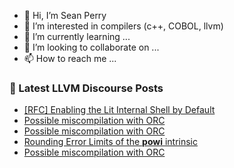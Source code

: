- 👋 Hi, I’m Sean Perry
- 👀 I’m interested in compilers (c++, COBOL, llvm)
- 🌱 I’m currently learning ...
- 💞️ I’m looking to collaborate on ...
- 📫 How to reach me ...

<!---
s66perry/s66perry is a ✨ special ✨ repository because its `README.md` (this file) appears on your GitHub profile.
You can click the Preview link to take a look at your changes.
--->
### 📕 Latest LLVM Discourse Posts

<!-- DISCOURSE-LLVM:START -->
- [[RFC] Enabling the Lit Internal Shell by Default](https://discourse.llvm.org/t/rfc-enabling-the-lit-internal-shell-by-default/80179#post_20)
- [Possible miscompilation with ORC](https://discourse.llvm.org/t/possible-miscompilation-with-orc/80335#post_12)
- [Possible miscompilation with ORC](https://discourse.llvm.org/t/possible-miscompilation-with-orc/80335#post_11)
- [Rounding Error Limits of the **powi** intrinsic](https://discourse.llvm.org/t/rounding-error-limits-of-the-powi-intrinsic/80333#post_3)
- [Possible miscompilation with ORC](https://discourse.llvm.org/t/possible-miscompilation-with-orc/80335#post_10)
<!-- DISCOURSE-LLVM:END -->
